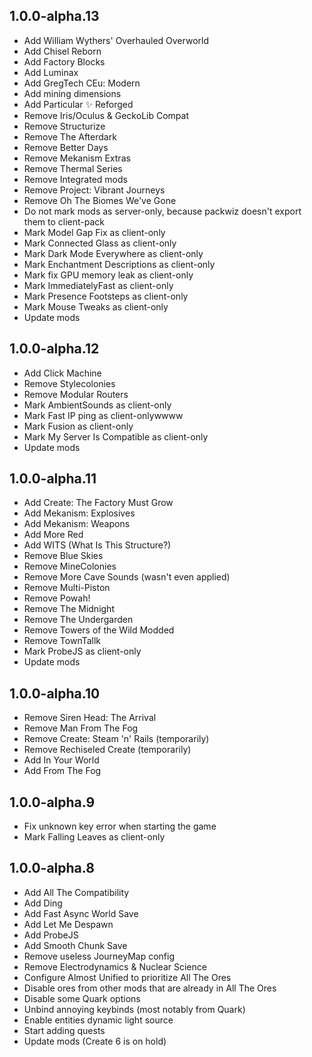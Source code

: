 ## 1.0.0-alpha.13

- Add William Wythers' Overhauled Overworld
- Add Chisel Reborn
- Add Factory Blocks
- Add Luminax
- Add GregTech CEu: Modern
- Add mining dimensions
- Add Particular ✨ Reforged
- Remove Iris/Oculus & GeckoLib Compat
- Remove Structurize
- Remove The Afterdark
- Remove Better Days
- Remove Mekanism Extras
- Remove Thermal Series
- Remove Integrated mods
- Remove Project: Vibrant Journeys
- Remove Oh The Biomes We've Gone
- Do not mark mods as server-only, because packwiz doesn't export them to client-pack
- Mark Model Gap Fix as client-only
- Mark Connected Glass as client-only
- Mark Dark Mode Everywhere as client-only
- Mark Enchantment Descriptions as client-only
- Mark fix GPU memory leak as client-only
- Mark ImmediatelyFast as client-only
- Mark Presence Footsteps as client-only
- Mark Mouse Tweaks as client-only
- Update mods

## 1.0.0-alpha.12

- Add Click Machine
- Remove Stylecolonies
- Remove Modular Routers
- Mark AmbientSounds as client-only
- Mark Fast IP ping as client-onlywwww
- Mark Fusion as client-only
- Mark My Server Is Compatible as client-only
- Update mods

## 1.0.0-alpha.11

- Add Create: The Factory Must Grow
- Add Mekanism: Explosives
- Add Mekanism: Weapons
- Add More Red
- Add WITS (What Is This Structure?)
- Remove Blue Skies
- Remove MineColonies
- Remove More Cave Sounds (wasn't even applied)
- Remove Multi-Piston
- Remove Powah!
- Remove The Midnight
- Remove The Undergarden
- Remove Towers of the Wild Modded
- Remove TownTallk
- Mark ProbeJS as client-only
- Update mods

## 1.0.0-alpha.10

- Remove Siren Head: The Arrival
- Remove Man From The Fog
- Remove Create: Steam 'n' Rails (temporarily)
- Remove Rechiseled Create (temporarily)
- Add In Your World
- Add From The Fog

## 1.0.0-alpha.9

- Fix unknown key error when starting the game
- Mark Falling Leaves as client-only

## 1.0.0-alpha.8

- Add All The Compatibility
- Add Ding
- Add Fast Async World Save
- Add Let Me Despawn
- Add ProbeJS
- Add Smooth Chunk Save
- Remove useless JourneyMap config
- Remove Electrodynamics & Nuclear Science
- Configure Almost Unified to prioritize All The Ores
- Disable ores from other mods that are already in All The Ores
- Disable some Quark options
- Unbind annoying keybinds (most notably from Quark)
- Enable entities dynamic light source
- Start adding quests
- Update mods (Create 6 is on hold)
